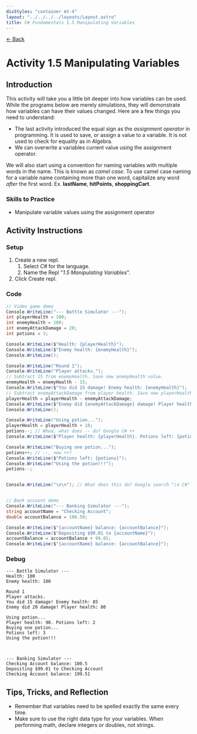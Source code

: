 ```yaml
---
divStyles: "container mt-4"
layout: "../../../../layouts/Layout.astro"
title: C# Fundamentals 1.5 Manipulating Variables
---
```


[← Back](/courses/c-sharp-fundamentals/)

# Activity 1.5 Manipulating Variables

## Introduction

This activity will take you a little bit deeper into how variables can be used. While the programs below are merely simulations, they will demonstrate how variables can have their values changed. Here are a few things you need to understand:

- The last activity introduced the equal sign as the _assignment operator_ in programming. It is used to save, or assign a value to a variable. It is not used to check for equality as in Algebra.
- We can overwrite a variables current value using the assignment operator.

We will also start using a convention for naming variables with multiple words in the name. This is known as _camel case_. To use camel case naming for a variable name containing more than one word, capitalize any word _after_ the first word. Ex. **lastName**, **hitPoints**, **shoppingCart**.

### Skills to Practice

- Manipulate variable values using the assignment operator

## Activity Instructions

### Setup

1. Create a new repl.
   1. Select _C#_ for the language.
   2. Name the Repl "_1.5 Manipulating Variables_".
2. Click Create repl.

### Code

```cs
// Video game demo
Console.WriteLine("--- Battle Simulator ---");
int playerHealth = 100;
int enemyHealth = 100;
int enemyAttackDamage = 20;
int potions = 3;

Console.WriteLine($"Health: {playerHealth}");
Console.WriteLine($"Enemy health: {enemyHealth}");
Console.WriteLine();

Console.WriteLine("Round 1");
Console.WriteLine("Player attacks.");
// Subtract 15 from enemyHealth. Save new enemyHealth value.
enemyHealth = enemyHealth - 15;
Console.WriteLine($"You did 15 damage! Enemy health: {enemyHealth}");
// Subtract enemyAttackDamage from player health. Save new playerHealth value.
playerHealth = playerHealth - enemyAttackDamage;
Console.WriteLine($"Enemy did {enemyAttackDamage} damage! Player health: {playerHealth}");
Console.WriteLine();

Console.WriteLine("Using potion...");
playerHealth = playerHealth + 10;
potions--; // Whoa, what does -- do? Google C# ++
Console.WriteLine($"Player health: {playerHealth}. Potions left: {potions}");

Console.WriteLine("Buying one potion...");
potions++; // --, now ++?
Console.WriteLine($"Potions left: {potions}");
Console.WriteLine("Using the potion!!!");
potions--;


Console.WriteLine("\n\n"); // What does this do? Google search "\n C#"


// Bank account demo
Console.WriteLine("--- Banking Simulator ---");
string accountName = "Checking Account";
double accountBalance = 100.50;

Console.WriteLine($"{accountName} balance: {accountBalance}");
Console.WriteLine($"Depositing $99.01 to {accountName}");
accountBalance = accountBalance + 99.01;
Console.WriteLine($"{accountName} balance: {accountBalance}");
```

### Debug

```
--- Battle Simulator ---
Health: 100
Enemy health: 100

Round 1
Player attacks.
You did 15 damage! Enemy health: 85
Enemy did 20 damage! Player health: 80

Using potion...
Player health: 90. Potions left: 2
Buying one potion...
Potions left: 3
Using the potion!!!



--- Banking Simulator ---
Checking Account balance: 100.5
Depositing $99.01 to Checking Account
Checking Account balance: 199.51
```

## Tips, Tricks, and Reflection

- Remember that variables need to be spelled exactly the same every time.
- Make sure to use the right data type for your variables. When performing math, declare integers or doubles, not strings.
